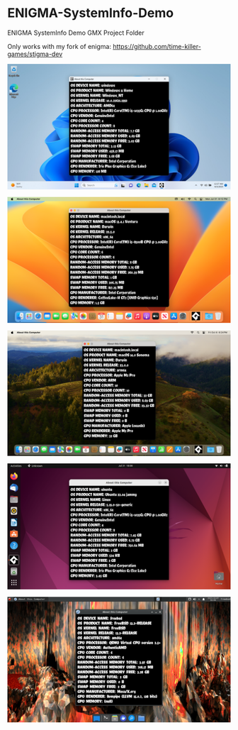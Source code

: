 # ENIGMA-SystemInfo-Demo
ENIGMA SystemInfo Demo GMX Project Folder

Only works with my fork of enigma: https://github.com/time-killer-games/stigma-dev

![Win32](https://github.com/time-killer-games/ENIGMA-SystemInfo-Demo/raw/main/win32.png "Win32")

![macOS (Intel)](https://github.com/time-killer-games/ENIGMA-SystemInfo-Demo/raw/main/macos-intel.png "macOS (Intel)")

![macOS (arm64)](https://github.com/time-killer-games/ENIGMA-SystemInfo-Demo/raw/main/macos-arm64.png "macOS (arm64)")

![Linux](https://github.com/time-killer-games/ENIGMA-SystemInfo-Demo/raw/main/linux.png "Linux")

![FreeBSD](https://github.com/time-killer-games/ENIGMA-SystemInfo-Demo/raw/main/freebsd.png "FreeBSD")

